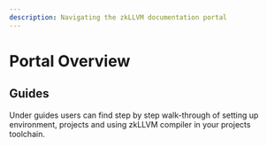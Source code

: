 ```yaml
---
description: Navigating the zkLLVM documentation portal
---
```


# Portal Overview

## Guides

Under guides users can find step by step walk-through of setting up environment, projects and using zkLLVM compiler in your projects toolchain.
